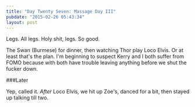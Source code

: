 ```yaml
---
title: "Day Twenty Seven: Massage Day III"
pubdate: "2015-02-26 05:43:34"
layout: post
---
```


Legs. All legs. Holy shit, legs. So good.


The Swan (Burmese) for dinner, then watching Thor play Loco Elvis. Or at least that's the plan. I'm beginning to suspect Kerry and I both suffer from FOMO because with both have trouble leaving anything before we shut the fucker down.

###Later

Yep, called it. *After* Loco Elvis, we hit up Zoe's, danced for a bit, then stayed up talking till two.
